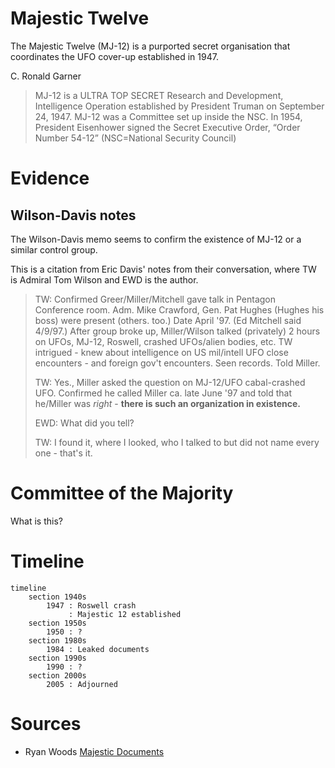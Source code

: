 # Majestic Twelve

The Majestic Twelve (MJ-12) is a purported secret organisation that coordinates the UFO cover-up established in 1947.

C. Ronald Garner
> MJ-12 is a ULTRA TOP SECRET Research and Development, Intelligence
Operation established by President Truman on September 24, 1947. MJ-12
was a Committee set up inside the NSC. In 1954, President Eisenhower
signed the Secret Executive Order, “Order Number 54-12” (NSC=National
Security Council)

# Evidence

## Wilson-Davis notes

The Wilson-Davis memo seems to confirm the existence of MJ-12 or a similar control group.

This is a citation from Eric Davis' notes from their conversation, where TW is Admiral Tom Wilson and EWD is the author.

> TW: Confirmed Greer/Miller/Mitchell gave talk in Pentagon Conference room. Adm.
> Mike Crawford, Gen. Pat Hughes (Hughes his boss) were present (others. too.) Date
> April '97. (Ed Mitchell said 4/9/97.) After group broke up, Miller/Wilson talked
> (privately) 2 hours on UFOs, MJ-12, Roswell, crashed UFOs/alien bodies, etc. TW
> intrigued - knew about intelligence on US mil/intell UFO close encounters - and foreign
> gov't encounters. Seen records. Told Miller.
> 
> TW: Yes., Miller asked the question on MJ-12/UFO cabal-crashed UFO. Confirmed he
> called Miller ca. late June '97 and told that he/Miller was *right* - **there is such an
> organization in existence.**
>
> EWD: What did you tell?
>
> TW: I found it, where I looked, who I talked to but did not name every one - that's it.

# Committee of the Majority

What is this?

# Timeline

```mermaid
timeline
    section 1940s
        1947 : Roswell crash
             : Majestic 12 established
    section 1950s
        1950 : ?
    section 1980s
        1984 : Leaked documents
    section 1990s
        1990 : ?
    section 2000s
        2005 : Adjourned
```

# Sources

- Ryan Woods [Majestic Documents](https://majesticdocuments.com/)
